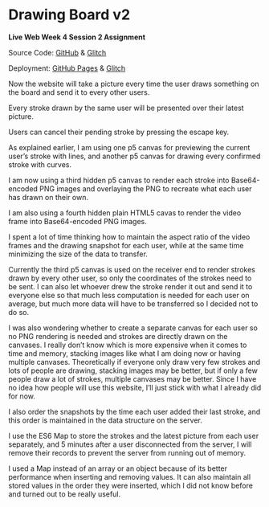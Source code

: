 # Drawing Board v2

**Live Web Week 4 Session 2 Assignment**

Source Code: [GitHub](https://github.com/zhumingcheng697/Live-Web/tree/main/drawing-board-v2) & [Glitch](https://glitch.com/edit/#!/mccoy-zhu-drawing-board-v2)

Deployment: [GitHub Pages](https://zhumingcheng697.github.io/Live-Web/drawing-board-v2) & [Glitch](https://mccoy-zhu-drawing-board-v2.glitch.me/)

Now the website will take a picture every time the user draws something on the board and send it to every other users.

Every stroke drawn by the same user will be presented over their latest picture.

Users can cancel their pending stroke by pressing the escape key.

As explained earlier, I am using one p5 canvas for previewing the current user’s stroke with lines, and another p5 canvas for drawing every confirmed stroke with curves.

I am now using a third hidden p5 canvas to render each stroke into Base64-encoded PNG images and overlaying the PNG to recreate what each user has drawn on their own.

I am also using a fourth hidden plain HTML5 cavas to render the video frame into Base64-encoded PNG images.

I spent a lot of time thinking how to maintain the aspect ratio of the video frames and the drawing snapshot for each user, while at the same time minimizing the size of the data to transfer.

Currently the third p5 canvas is used on the receiver end to render strokes drawn by every other user, so only the coordinates of the strokes need to be sent. I can also let whoever drew the stroke render it out and send it to everyone else so that much less computation is needed for each user on average, but much more data will have to be transferred so I decided not to do so.

I was also wondering whether to create a separate canvas for each user so no PNG rendering is needed and strokes are directly drawn on the canvases. I really don’t know which is more expensive when it comes to time and memory, stacking images like what I am doing now or having multiple canvases. Theoretically if everyone only draw very few strokes and lots of people are drawing, stacking images may be better, but if only a few people draw a lot of strokes, multiple canvases may be better. Since I have no idea how people will use this website, I’ll just stick with what I already did for now.

I also order the snapshots by the time each user added their last stroke, and this order is maintained in the data structure on the server.

I use the ES6 Map to store the strokes and the latest picture from each user separately, and 5 minutes after a user disconnected from the server, I will remove their records to prevent the server from running out of memory.

I used a Map instead of an array or an object because of its better performance when inserting and removing values. It can also maintain all stored values in the order they were inserted, which I did not know before and turned out to be really useful.
